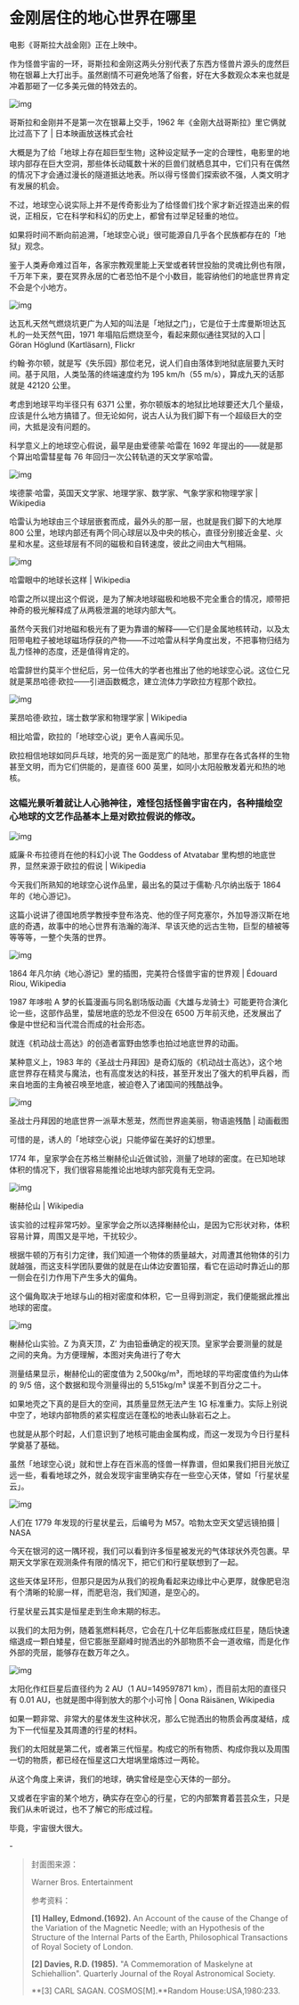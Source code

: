 # 金刚居住的地心世界在哪里

电影《哥斯拉大战金刚》正在上映中。



作为怪兽宇宙的一环，哥斯拉和金刚这两头分别代表了东西方怪兽片源头的庞然巨物在银幕上大打出手。虽然剧情不可避免地落了俗套，好在大多数观众本来也就是冲着那砸了一亿多美元做的特效去的。



![img](https://mmbiz.qpic.cn/mmbiz_jpg/SlOqFKqEO4GoxSudqQTMhywmpDkboaXvwqZHeuSibj8ib9AGvEib2eskboo4ic8zhqpHkHnYlyIDeFw8ic5fl54JkoQ/640?wx_fmt=jpeg)

哥斯拉和金刚并不是第一次在银幕上交手，1962 年《金刚大战哥斯拉》里它俩就比过高下了 | 日本映画放送株式会社



大概是为了给「地球上存在超巨型生物」这种设定赋予一定的合理性，电影里的地球内部存在巨大空洞，那些体长动辄数十米的巨兽们就栖息其中，它们只有在偶然的情况下才会通过漫长的隧道抵达地表。所以得亏怪兽们探索欲不强，人类文明才有发展的机会。



不过，地球空心说实际上并不是传奇影业为了给怪兽们找个家才新近捏造出来的假说，正相反，它在科学和科幻的历史上，都曾有过举足轻重的地位。



如果将时间不断向前追溯，「地球空心说」很可能源自几乎各个民族都存在的「地狱」观念。



鉴于人类寿命难过百年，各家宗教观里能上天堂或者转世投胎的灵魂比例也有限，千万年下来，要在冥界永居的亡者恐怕不是个小数目，能容纳他们的地底世界肯定不会是个小地方。



![img](https://mmbiz.qpic.cn/mmbiz_jpg/SlOqFKqEO4GoxSudqQTMhywmpDkboaXv9ibIllZAS7lvCzxY9tIHaCF1058hWrIvCKoVD3jQ3BBMDVIPLxxq0GA/640?wx_fmt=jpeg)

达瓦札天然气燃烧坑更广为人知的叫法是「地狱之门」，它是位于土库曼斯坦达瓦札的一处天然气田，1971 年塌陷后燃烧至今，看起来颇似通往冥狱的入口 | Göran Höglund (Kartläsarn), Flickr



约翰·弥尔顿，就是写《失乐园》那位老兄，说人们自由落体到地狱底层要九天时间。基于风阻，人类坠落的终端速度约为 195 km/h（55 m/s），算成九天的话那就是 42120 公里。



考虑到地球平均半径只有 6371 公里，弥尔顿版本的地狱比地球要还大几个量级，应该是什么地方搞错了。但无论如何，说古人认为我们脚下有一个超级巨大的空间，大抵是没有问题的。



科学意义上的地球空心假说，最早是由爱德蒙·哈雷在 1692 年提出的——就是那个算出哈雷彗星每 76 年回归一次公转轨道的天文学家哈雷。



![img](https://mmbiz.qpic.cn/mmbiz_jpg/SlOqFKqEO4GoxSudqQTMhywmpDkboaXvYDH4OiaE8hrADRqD3SwlcibxyI9AbIUtKCOq3g4JxiaRjsicMIZugNxrkg/640?wx_fmt=jpeg)

埃德蒙·哈雷，英国天文学家、地理学家、数学家、气象学家和物理学家 | Wikipedia



哈雷认为地球由三个球层嵌套而成，最外头的那一层，也就是我们脚下的大地厚 800 公里，地球内部还有两个同心球层以及中央的核心，直径分别接近金星、火星和水星。这些球层有不同的磁极和自转速度，彼此之间由大气相隔。



![img](https://mmbiz.qpic.cn/mmbiz_png/SlOqFKqEO4GoxSudqQTMhywmpDkboaXv3S9JxCENwzlvZlK5Ipcb8ThicIAABzf8Huna084bG2Z2dGzR4MhAKxw/640?wx_fmt=png)

哈雷眼中的地球长这样 | Wikipedia



哈雷之所以提出这个假说，是为了解决地球磁极和地极不完全重合的情况，顺带把神奇的极光解释成了从两极泄漏的地球内部大气。



虽然今天我们对地磁和极光有了更为靠谱的解释——它们是金属地核转动，以及太阳带电粒子被地球磁场俘获的产物——不过哈雷从科学角度出发，不把事物归结为乱力怪神的态度，还是值得肯定的。



哈雷辞世约莫半个世纪后，另一位伟大的学者也推出了他的地球空心说。这位仁兄就是莱昂哈德·欧拉——引进函数概念，建立流体力学欧拉方程那个欧拉。



![img](https://mmbiz.qpic.cn/mmbiz_jpg/SlOqFKqEO4GoxSudqQTMhywmpDkboaXvKUSlKLEfw5CHXDlkG3Tbkv3bFibbWJ0dCrqtlADXCGib8FwSxjxw68ZQ/640?wx_fmt=jpeg)

莱昂哈德·欧拉，瑞士数学家和物理学家 | Wikipedia



相比哈雷，欧拉的「地球空心说」更令人喜闻乐见。



欧拉相信地球如同乒乓球，地壳的另一面是宽广的陆地，那里存在各式各样的生物甚至文明，而为它们供能的，是直径 600 英里，如同小太阳般散发着光和热的地核。

###  

### 这幅光景听着就让人心驰神往，难怪包括怪兽宇宙在内，各种描绘空心地球的文艺作品基本上是对欧拉假说的修改。



![img](https://mmbiz.qpic.cn/mmbiz_png/SlOqFKqEO4GoxSudqQTMhywmpDkboaXvFqCCqibI14Cu8sDfdP1Qn5VIeDKny5RHEWmHH7MlhvlEeL81eHChnQg/640?wx_fmt=png)

威廉·R·布拉德肖在他的科幻小说 The Goddess of Atvatabar 里构想的地底世界，显然来源于欧拉的假说 | Wikipedia



今天我们所熟知的地球空心说作品里，最出名的莫过于儒勒·凡尔纳出版于 1864 年的《地心游记》。



这篇小说讲了德国地质学教授李登布洛克、他的侄子阿克塞尔，外加导游汉斯在地底的奇遇，故事中的地心世界有浩瀚的海洋、早该灭绝的远古生物，巨型的植被等等等等，一整个失落的世界。



![img](https://mmbiz.qpic.cn/mmbiz_jpg/SlOqFKqEO4GoxSudqQTMhywmpDkboaXvqGlLIkdqQgibV0BQwDakaJhOZUqicePswEqBMLgxf3sjEAMhZRYS4eeg/640?wx_fmt=jpeg)

1864 年凡尔纳《地心游记》里的插图，完美符合怪兽宇宙的世界观 | Édouard Riou, Wikipedia



1987 年哆啦 A 梦的长篇漫画与同名剧场版动画《大雄与龙骑士》可能更符合演化论一些，这部作品里，蛰居地底的恐龙不但没在 6500 万年前灭绝，还发展出了像是中世纪和当代混合而成的社会形态。



就连《机动战士高达》的创造者富野由悠季也拍过地底世界的动画。



某种意义上，1983 年的《圣战士丹拜因》是奇幻版的《机动战士高达》，这个地底世界存在精灵与魔法，也有高度发达的科技，甚至开发出了强大的机甲兵器，而来自地面的主角被召唤至地底，被迫卷入了诸国间的残酷战争。



![img](https://mmbiz.qpic.cn/mmbiz_png/SlOqFKqEO4GoxSudqQTMhywmpDkboaXvMziakK9vTTrnyAVmAfKYNUnx3L8KSg69puRB1m0GuhTzXkozHtuFCPg/640?wx_fmt=png)

圣战士丹拜因的地底世界一派草木葱茏，然而世界逾美丽，物语逾残酷 | 动画截图



可惜的是，诱人的「地球空心说」只能停留在美好的幻想里。



1774 年，皇家学会在苏格兰榭赫伦山近做试验，测量了地球的密度。在已知地球体积的情况下，我们很容易能推论出地球内部究竟有无空洞。



![img](https://mmbiz.qpic.cn/mmbiz_jpg/SlOqFKqEO4GoxSudqQTMhywmpDkboaXvwAWAs829fXficLaDNtwP74nTCtSfcdmN8YUDApsHQwtmPOOBZhM3feQ/640?wx_fmt=jpeg)

榭赫伦山 | Wikipedia



该实验的过程非常巧妙。皇家学会之所以选择榭赫伦山，是因为它形状对称，体积容易计算，周围又是平地，干扰较少。



根据牛顿的万有引力定律，我们知道一个物体的质量越大，对周遭其他物体的引力就越强，而这支科学团队要做的就是在山体边安置铅摆，看它在运动时靠近山的那一侧会在引力作用下产生多大的偏角。



这个偏角取决于地球与山的相对密度和体积，它一旦得到测定，我们便能据此推出地球的密度。



![img](https://mmbiz.qpic.cn/mmbiz_jpg/SlOqFKqEO4GoxSudqQTMhywmpDkboaXvEhW77icPlXZtmGvaueK885jHIgKkkKeK7C14jZ9I036yQWZPPhiaTOtQ/640?wx_fmt=jpeg)

榭赫伦山实验。Z 为真天顶，Z’ 为由铅垂确定的视天顶。皇家学会要测量的就是之间的夹角。为方便理解，本图对夹角进行了夸大



测量结果显示，榭赫伦山的密度值为 2,500kg/m³，而地球的平均密度值约为山体的 9/5 倍，这个数据和现今测量得出的 5,515kg/m³ 误差不到百分之二十。





如果地壳之下真的是巨大的空间，其质量显然无法产生 1G 标准重力。实际上别说中空了，地球内部物质的紧实程度远在蓬松的地表山脉岩石之上。



也就是从那个时起，人们意识到了地核可能由金属构成，而这一发现为今日行星科学奠基了基础。



虽然「地球空心说」就和世上存在百米高的怪兽一样靠谱，但如果我们把目光放辽远一些，看看地球之外，就会发现宇宙里确实存在一些空心天体，譬如「行星状星云」。



![img](https://mmbiz.qpic.cn/mmbiz_jpg/SlOqFKqEO4GoxSudqQTMhywmpDkboaXvAJUib1oFuxrRdRWj8s3KiciaMWGZ5DAaGd47D936V5sCB4s7yby5MNF5A/640?wx_fmt=jpeg)

人们在 1779 年发现的行星状星云，后编号为 M57。哈勃太空天文望远镜拍摄 | NASA



今天在银河的这一隅环视，我们可以看到许多恒星被发光的气体球状外壳包裹。早期天文学家在观测条件有限的情况下，把它们和行星联想到了一起。



这些天体呈环形，但那只是因为从我们的视角看起来边缘比中心更厚，就像肥皂泡有个清晰的轮廓一样，而肥皂泡，我们知道，是空心的。



行星状星云其实是恒星走到生命末期的标志。



以我们的太阳为例，随着氢燃料耗尽，它会在几十亿年后膨胀成红巨星，随后快速缩退成一颗白矮星，但它膨胀至巅峰时抛洒出的外部物质不会一道收缩，而是化作外部的壳层，能够存在数万年之久。



![img](https://mmbiz.qpic.cn/mmbiz_png/SlOqFKqEO4GoxSudqQTMhywmpDkboaXvl49EdFvxpZJJxReJIs4pbYdajkp3ibFaHypMfBvVxX9DwRzpwp0dPag/640?wx_fmt=png)

太阳化作红巨星后直径约为 2 AU（1 AU=149597871 km），而目前太阳的直径只有 0.01 AU，也就是图中得到放大的那个小可怜 | Oona Räisänen, Wikipedia



如果一颗非常、非常大的星体发生这种状况，那么它抛洒出的物质会再度凝结，成为下一代恒星及其周遭的行星的材料。



我们的太阳就是第二代，或者第三代恒星。构成它的所有物质、构成你我以及周围一切的物质，都已经在恒星这口大坩埚里熔炼过一两轮。



从这个角度上来讲，我们的地球，确实曾经是空心天体的一部分。



又或者在宇宙的某个地方，确实存在空心的行星，它的内部繁育着芸芸众生，只是我们从未听说过，也不了解它的形成过程。



毕竟，宇宙很大很大。



\-

> 封面图来源：
>
> 
>
> Warner Bros. Entertainment
>
> 
>
> 参考资料：
>
> 
>
> **[1] Halley, Edmond.(1692).** An Account of the cause of the Change of the Variation of the Magnetic Needle; with an Hypothesis of the Structure of the Internal Parts of the Earth, Philosophical Transactions of Royal Society of London.
>
> 
>
> **[2] Davies, R.D. (1985).** "A Commemoration of Maskelyne at Schiehallion". Quarterly Journal of the Royal Astronomical Society.
>
> 
>
> **[3] CARL SAGAN. COSMOS[M].**Random House:USA,1980:233.
